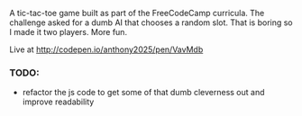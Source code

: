 A tic-tac-toe game built as part of the FreeCodeCamp curricula.
The challenge asked for a dumb AI that chooses a random slot. That is boring so I made it two players. More fun.

Live at http://codepen.io/anthony2025/pen/VavMdb

### TODO:
 * refactor the js code to get some of that dumb cleverness out and improve readability
